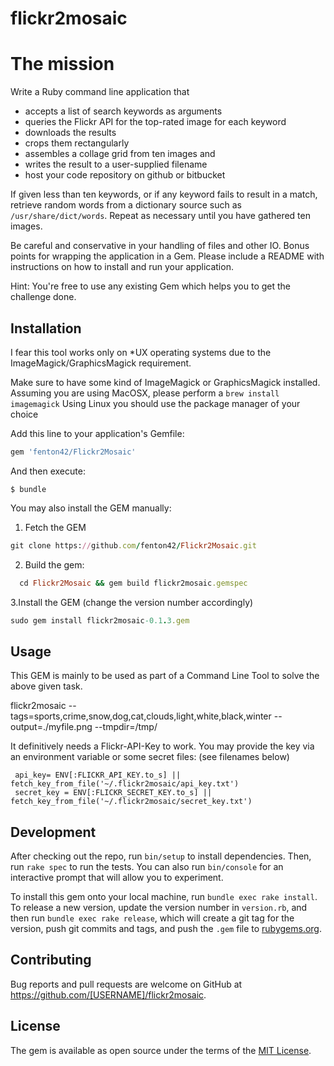 # flickr2mosaic

The mission
============================================

Write a Ruby command line application that

* accepts a list of search keywords as arguments
* queries the Flickr API for the top-rated image for each keyword
* downloads the results
* crops them rectangularly
* assembles a collage grid from ten images and
* writes the result to a user-supplied filename
* host your code repository on github or bitbucket

If given less than ten keywords, or if any keyword fails to
result in a match, retrieve random words from a dictionary
source such as `/usr/share/dict/words`. Repeat as necessary
until you have gathered ten images.

Be careful and conservative in your handling of files and
other IO. Bonus points for wrapping the application in a
Gem. Please include a README with instructions on how to
install and run your application.

Hint: You're free to use any existing Gem which helps you to
get the challenge done.


## Installation

  I fear this tool works only on *UX operating systems due to the ImageMagick/GraphicsMagick requirement.
  
Make sure to have some kind of ImageMagick or GraphicsMagick installed.
Assuming you are using MacOSX, please perform a
``` brew install imagemagick ```
Using Linux you should use the package manager of your choice

Add this line to your application's Gemfile:

```ruby
gem 'fenton42/Flickr2Mosaic'
```

And then execute:

    $ bundle

You may also install the GEM manually:

  1. Fetch the GEM
```ruby
git clone https://github.com/fenton42/Flickr2Mosaic.git
```
  2. Build the gem:
```ruby
  cd Flickr2Mosaic && gem build flickr2mosaic.gemspec
```
  3.Install the GEM (change the version number accordingly)
```ruby
sudo gem install flickr2mosaic-0.1.3.gem
```
## Usage

This GEM is mainly to be used as part of a Command Line Tool to solve the above given task.

  flickr2mosaic --tags=sports,crime,snow,dog,cat,clouds,light,white,black,winter --output=./myfile.png --tmpdir=/tmp/

It definitively needs a Flickr-API-Key to work.
You may provide the key via an environment variable or some secret files: (see filenames below)

     api_key= ENV[:FLICKR_API_KEY.to_s] || fetch_key_from_file('~/.flickr2mosaic/api_key.txt') 
     secret_key = ENV[:FLICKR_SECRET_KEY.to_s] || fetch_key_from_file('~/.flickr2mosaic/secret_key.txt')
     

## Development

After checking out the repo, run `bin/setup` to install dependencies. Then, run `rake spec` to run the tests. You can also run `bin/console` for an interactive prompt that will allow you to experiment.

To install this gem onto your local machine, run `bundle exec rake install`. To release a new version, update the version number in `version.rb`, and then run `bundle exec rake release`, which will create a git tag for the version, push git commits and tags, and push the `.gem` file to [rubygems.org](https://rubygems.org).

## Contributing

Bug reports and pull requests are welcome on GitHub at https://github.com/[USERNAME]/flickr2mosaic.


## License

The gem is available as open source under the terms of the [MIT License](http://opensource.org/licenses/MIT).

